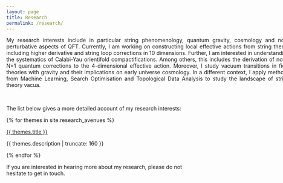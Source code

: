 ```yaml
---
layout: page
title: Research
permalink: /research/
---
```

<div style="width: 750px;">
   <p align="justify">
    My research interests include in particular string phenomenology, quantum gravity, cosmology and non-perturbative aspects of QFT. Currently, I am working on constructing local effective actions from string theory including higher derivative and string loop corrections in 10 dimensions. Further, I am interested in understanding the systematics of Calabi-Yau orientifold compactifications. Among others, this includes the derivation of novel N=1 quantum corrections to the 4-dimensional effective action. Moreover, I study vacuum transitions in field theories with gravity and their implications on early universe cosmology. In a different context, I apply methods from Machine Learning, Search Optimisation and Topological Data Analysis to study the landscape of string theory vacua.
    </p>
</div>
<br>

The list below gives a more detailed account of my research interests:

{% for themes in site.research_avenues %}

<a href="{{ themes.url | prepend: site.baseurl }}">
    {{ themes.title }}
</a>

<p class="post-excerpt">{{ themes.description | truncate: 160 }}</p>

{% endfor %}

If you are interested in hearing more about my research, please do not hesitate to get in touch.


